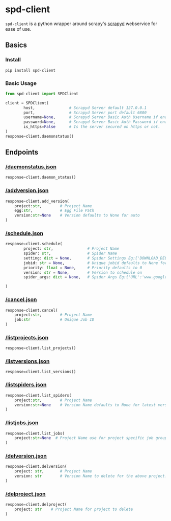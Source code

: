 # spd-client

`spd-client` is a python wrapper around scrapy's [scrapyd](https://github.com/scrapy/scrapyd) webservice for ease of use.

## Basics

### Install

```
pip install spd-client
```

### Basic Usage
```python
from spd-client import SPDClient

client = SPDClient(
        host,               # Scrapyd Server default 127.0.0.1
        port,               # Scrapyd Server port default 6800
        username=None,      # Scrapyd Server Basic Auth Username if enabled
        password=None,      # Scrapyd Server Basic Auth Password if enabled
        is_https=False      # Is the server secured on https or not.
)
response=client.daemonstatus()
```

## Endpoints

### [/daemonstatus.json](https://scrapyd.readthedocs.io/en/stable/api.html#daemonstatus-json)
```python
response=client.daemon_status()
```

### [/addversion.json](https://scrapyd.readthedocs.io/en/stable/api.html#addversion-json)
```python
response=client.add_version(
    project:str,        # Project Name
    egg:str,            # Egg File Path
    version:str=None    # Version defaults to None for auto
)
```

### [/schedule.json](https://scrapyd.readthedocs.io/en/stable/api.html#schedule-json)
```python
response=client.schedule(
        project: str,               # Project Name
        spider: str,                # Spider Name
        setting: dict = None,       # Spider Settings Eg:{'DOWNLOAD_DELAY':10}
        jobid: str = None,          # Unique jobid defaults to None for auto UUID4
        priority: float = None,     # Priority defaults to 0
        version: str = None,        # Version to schedule on
        spider_args: dict = None,   # Spider Args Eg:{'URL':'www.google.com'}

)
```
### [/cancel.json](https://scrapyd.readthedocs.io/en/stable/api.html#cancel-json)
```python
response=client.cancel(
    project:str,        # Project Name
    job:str             # Unique Job ID
)
```
### [/listprojects.json](https://scrapyd.readthedocs.io/en/stable/api.html#listprojects-json)
```python
response=client.list_projects()
```
### [/listversions.json](https://scrapyd.readthedocs.io/en/stable/api.html#listversions-json)
```
response=client.list_versions()
```
### [/listspiders.json](https://scrapyd.readthedocs.io/en/stable/api.html#listspiders-json)
```python
response=client.list_spiders(
    project:str,        # Project Name
    version:str=None    # Version Name defaults to None for latest version
)
```
### [/listjobs.json](https://scrapyd.readthedocs.io/en/stable/api.html#listjobs-json)
```python
response=client.list_jobs(
    project:str=None  # Project Name use for project specific job group
)
```
### [/delversion.json](https://scrapyd.readthedocs.io/en/stable/api.html#delversion-json)
```python
response=client.delversion(
    project: str,       # Project Name 
    version: str        # Version Name to delete for the above project.
)
```
### [/delproject.json](https://scrapyd.readthedocs.io/en/stable/api.html#delproject-json)
```python
response=client.delproject(
    project: str    # Project Name for project to delete
)
```
